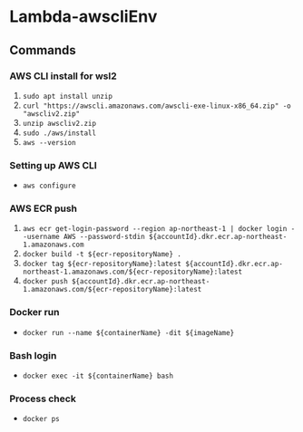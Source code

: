 # Lambda-awscliEnv

## Commands

### AWS CLI install for wsl2

1. `sudo apt install unzip`
1. `curl "https://awscli.amazonaws.com/awscli-exe-linux-x86_64.zip" -o "awscliv2.zip"`
1. `unzip awscliv2.zip`
1. `sudo ./aws/install`
1. `aws --version`

### Setting up AWS CLI

- `aws configure`

### AWS ECR push

1. `aws ecr get-login-password --region ap-northeast-1 | docker login --username AWS --password-stdin ${accountId}.dkr.ecr.ap-northeast-1.amazonaws.com`
1. `docker build -t ${ecr-repositoryName} .`
1. `docker tag ${ecr-repositoryName}:latest ${accountId}.dkr.ecr.ap-northeast-1.amazonaws.com/${ecr-repositoryName}:latest`
1. `docker push ${accountId}.dkr.ecr.ap-northeast-1.amazonaws.com/${ecr-repositoryName}:latest`

### Docker run

- `docker run --name ${containerName} -dit ${imageName}`

### Bash login

- `docker exec -it ${containerName} bash`

### Process check

- `docker ps`
